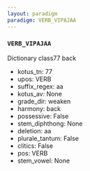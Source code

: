 ```yaml
---
layout: paradigm
paradigm: VERB_VIPAJAA
---
```

### ` VERB_VIPAJAA `

Dictionary class77 back 
* kotus_tn: 77
* upos: VERB
* suffix_regex: aa
* kotus_av: None
* grade_dir: weaken
* harmony: back
* possessive: False
* stem_diphthong: None
* deletion: aa
* plurale_tantum: False
* clitics: False
* pos: VERB
* stem_vowel: None
